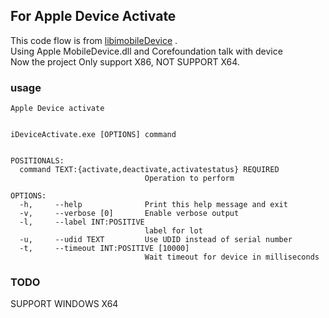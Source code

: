 ## For Apple Device Activate

This code flow is from [libimobileDevice](https://github.com/libimobiledevice/libideviceactivation) .  
Using Apple MobileDevice.dll and Corefoundation talk with device  
Now the project Only support X86, NOT SUPPORT X64.

### usage
```
Apple Device activate


iDeviceActivate.exe [OPTIONS] command


POSITIONALS:
  command TEXT:{activate,deactivate,activatestatus} REQUIRED
                              Operation to perform

OPTIONS:
  -h,     --help              Print this help message and exit
  -v,     --verbose [0]       Enable verbose output
  -l,     --label INT:POSITIVE
                              label for lot
  -u,     --udid TEXT         Use UDID instead of serial number
  -t,     --timeout INT:POSITIVE [10000]
                              Wait timeout for device in milliseconds
```


### TODO
SUPPORT WINDOWS X64